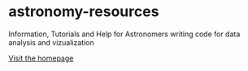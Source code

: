 astronomy-resources
===================

Information, Tutorials and Help for Astronomers writing code for data analysis and vizualization

<a href="http://sosey.github.io/astronomy-resources/"> Visit the homepage </a>
